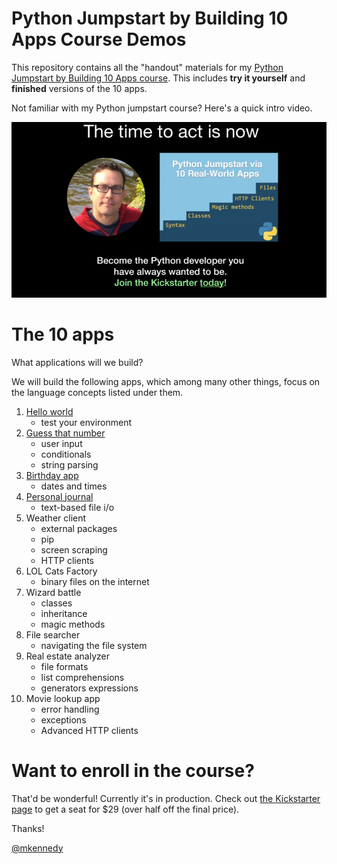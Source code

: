 # Python Jumpstart by Building 10 Apps Course Demos

This repository contains all the "handout" materials for my [Python Jumpstart by Building 10 Apps course](https://talkpython.fm). This includes **try it yourself** and **finished** versions of the 10 apps.

Not familiar with my Python jumpstart course? Here's a quick intro video.

[![Watch Python Jumpstart by Building 10 Apps Course](readme_resources/video_play.png)](https://www.youtube.com/watch?v=SYzRSzOksgM)

The 10 apps
===================

What applications will we build?

We will build the following apps, which among many other things, focus on the language concepts listed under them.

1. [Hello world](https://github.com/mikeckennedy/python-jumpstart-course-demos/tree/master/apps/01_hello_world/you_try)
    * test your environment 
2. [Guess that number](https://github.com/mikeckennedy/python-jumpstart-course-demos/tree/master/apps/02-guess-number-app) 
    * user input
    * conditionals
    * string parsing 
3. [Birthday app](https://github.com/mikeckennedy/python-jumpstart-course-demos/tree/master/apps/03_birthday/you_try)
    * dates and times
4. [Personal journal](https://github.com/mikeckennedy/python-jumpstart-course-demos/tree/master/apps/04_journal/you_try)
    * text-based file i/o 
5. Weather client
    * external packages
    * pip
    * screen scraping
    * HTTP clients 
6. LOL Cats Factory
    * binary files on the internet 
7. Wizard battle
    * classes
    * inheritance
    * magic methods 
8. File searcher
    * navigating the file system
9. Real estate analyzer
    * file formats
    * list comprehensions
    * generators expressions 
10. Movie lookup app
    * error handling
    * exceptions
    * Advanced HTTP clients

Want to enroll in the course?
=============

That'd be wonderful! Currently it's in production. Check out [the Kickstarter page](https://www.kickstarter.com/projects/mikeckennedy/python-jumpstart-by-building-10-apps-video-course) to get a seat for $29 (over half off the final price).

Thanks!

[@mkennedy](https://twitter.com/mkennedy)


 

